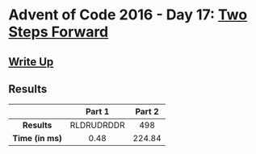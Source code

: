# Advent of Code 2016 - Day 17: [Two Steps Forward](https://adventofcode.com/2016/day/17)

## [Write Up](https://codingap.github.io/advent-of-code/writeups/2016/day17)

## Results

|                  | **Part 1** | **Part 2** |
| :--------------: | :--------: | :--------: |
|   **Results**    | RLDRUDRDDR | 498 |
| **Time (in ms)** | 0.48 | 224.84 |
